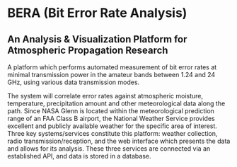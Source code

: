 # BERA (Bit Error Rate Analysis)
## An Analysis & Visualization Platform for Atmospheric Propagation Research

A platform which performs automated measurement of bit error rates at minimal transmission power in the amateur bands between 1.24 and 24 GHz, using various data transmission modes.

The system will correlate error rates against atmospheric moisture, temperature, precipitation amount and other meteorological data along the path. Since NASA Glenn is located within the meteorological prediction range of an FAA Class B airport, the National Weather Service provides excellent and publicly available weather for the specific area of interest.
Three key systems/services constitute this platform: weather collection, radio transmission/reception, and the web interface which presents the data and allows for its analysis. These three services are connected via an established API, and data is stored in a database.



